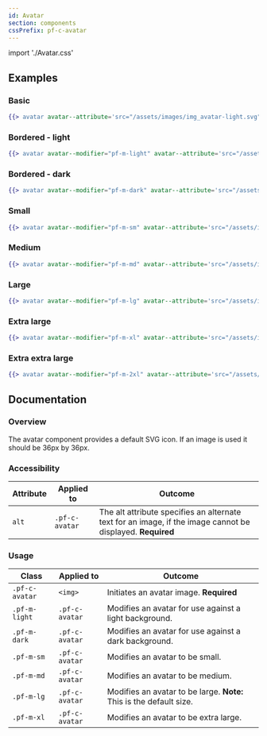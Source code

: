 ```yaml
---
id: Avatar
section: components
cssPrefix: pf-c-avatar
---
```


import './Avatar.css'

## Examples
### Basic
```hbs
{{> avatar avatar--attribute='src="/assets/images/img_avatar-light.svg" alt="Avatar image"'}}
```

### Bordered - light
```hbs
{{> avatar avatar--modifier="pf-m-light" avatar--attribute='src="/assets/images/img_avatar-light.svg" alt="Avatar image light"'}}
```

### Bordered - dark
```hbs
{{> avatar avatar--modifier="pf-m-dark" avatar--attribute='src="/assets/images/img_avatar-dark.svg" alt="Avatar image dark"'}}
```

### Small
```hbs
{{> avatar avatar--modifier="pf-m-sm" avatar--attribute='src="/assets/images/img_avatar-light.svg" alt="Avatar image small"'}}
```

### Medium
```hbs
{{> avatar avatar--modifier="pf-m-md" avatar--attribute='src="/assets/images/img_avatar-light.svg" alt="Avatar image medium"'}}
```

### Large
```hbs
{{> avatar avatar--modifier="pf-m-lg" avatar--attribute='src="/assets/images/img_avatar-light.svg" alt="Avatar image large"'}}
```

### Extra large
```hbs
{{> avatar avatar--modifier="pf-m-xl" avatar--attribute='src="/assets/images/img_avatar-light.svg" alt="Avatar image extra large"'}}
```

### Extra extra large
```hbs
{{> avatar avatar--modifier="pf-m-2xl" avatar--attribute='src="/assets/images/img_avatar-light.svg" alt="Avatar image extra extra large"'}}
```

## Documentation
### Overview
The avatar component provides a default SVG icon. If an image is used it should be 36px by 36px.

### Accessibility
| Attribute | Applied to | Outcome |
| -- | -- | -- |
| `alt` | `.pf-c-avatar` | The alt attribute specifies an alternate text for an image, if the image cannot be displayed. **Required** |

### Usage
| Class | Applied to | Outcome |
| -- | -- | -- |
| `.pf-c-avatar` | `<img>` |  Initiates an avatar image. **Required** |
| `.pf-m-light` | `.pf-c-avatar` | Modifies an avatar for use against a light background. |
| `.pf-m-dark` | `.pf-c-avatar` | Modifies an avatar for use against a dark background. |
| `.pf-m-sm` | `.pf-c-avatar` | Modifies an avatar to be small. |
| `.pf-m-md` | `.pf-c-avatar` | Modifies an avatar to be medium. |
| `.pf-m-lg` | `.pf-c-avatar` | Modifies an avatar to be large. **Note:** This is the default size. |
| `.pf-m-xl` | `.pf-c-avatar` | Modifies an avatar to be extra large. |
